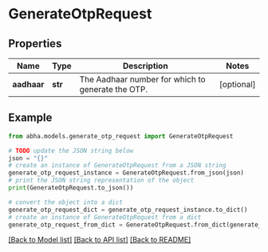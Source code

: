 # GenerateOtpRequest


## Properties

Name | Type | Description | Notes
------------ | ------------- | ------------- | -------------
**aadhaar** | **str** | The Aadhaar number for which to generate the OTP. | [optional] 

## Example

```python
from abha.models.generate_otp_request import GenerateOtpRequest

# TODO update the JSON string below
json = "{}"
# create an instance of GenerateOtpRequest from a JSON string
generate_otp_request_instance = GenerateOtpRequest.from_json(json)
# print the JSON string representation of the object
print(GenerateOtpRequest.to_json())

# convert the object into a dict
generate_otp_request_dict = generate_otp_request_instance.to_dict()
# create an instance of GenerateOtpRequest from a dict
generate_otp_request_from_dict = GenerateOtpRequest.from_dict(generate_otp_request_dict)
```
[[Back to Model list]](../README.md#documentation-for-models) [[Back to API list]](../README.md#documentation-for-api-endpoints) [[Back to README]](../README.md)


